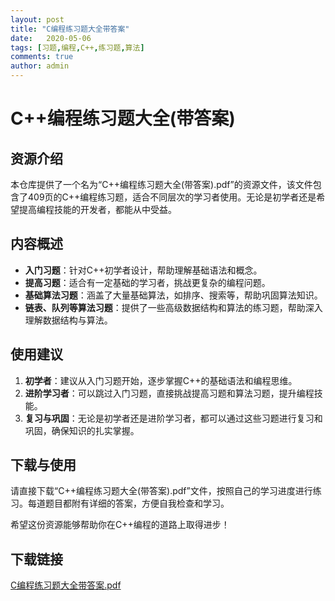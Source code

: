 ```yaml
---
layout: post
title: "C编程练习题大全带答案"
date:   2020-05-06
tags: [习题,编程,C++,练习题,算法]
comments: true
author: admin
---
```

# C++编程练习题大全(带答案)

## 资源介绍

本仓库提供了一个名为“C++编程练习题大全(带答案).pdf”的资源文件，该文件包含了409页的C++编程练习题，适合不同层次的学习者使用。无论是初学者还是希望提高编程技能的开发者，都能从中受益。

## 内容概述

- **入门习题**：针对C++初学者设计，帮助理解基础语法和概念。
- **提高习题**：适合有一定基础的学习者，挑战更复杂的编程问题。
- **基础算法习题**：涵盖了大量基础算法，如排序、搜索等，帮助巩固算法知识。
- **链表、队列等算法习题**：提供了一些高级数据结构和算法的练习题，帮助深入理解数据结构与算法。

## 使用建议

1. **初学者**：建议从入门习题开始，逐步掌握C++的基础语法和编程思维。
2. **进阶学习者**：可以跳过入门习题，直接挑战提高习题和算法习题，提升编程技能。
3. **复习与巩固**：无论是初学者还是进阶学习者，都可以通过这些习题进行复习和巩固，确保知识的扎实掌握。

## 下载与使用

请直接下载“C++编程练习题大全(带答案).pdf”文件，按照自己的学习进度进行练习。每道题目都附有详细的答案，方便自我检查和学习。

希望这份资源能够帮助你在C++编程的道路上取得进步！

## 下载链接

[C编程练习题大全带答案.pdf](https://pan.quark.cn/s/c509fd1fe984)